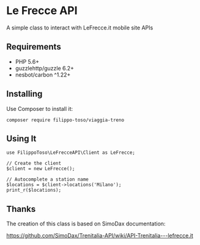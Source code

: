 # Le Frecce API

A simple class to interact with LeFrecce.it mobile site APIs

## Requirements

- PHP 5.6+
- guzzlehttp/guzzle 6.2+
- nesbot/carbon ^1.22+

## Installing

Use Composer to install it:

```
composer require filippo-toso/viaggia-treno
```

## Using It

```
use FilippoToso\LeFrecceAPI\Client as LeFrecce;

// Create the client
$client = new LeFrecce();

// Autocomplete a station name
$locations = $client->locations('Milano');
print_r($locations);
```

## Thanks  

The creation of this class is based on SimoDax documentation:

https://github.com/SimoDax/Trenitalia-API/wiki/API-Trenitalia---lefrecce.it
